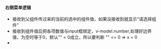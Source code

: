 #### 右侧菜单逻辑
+ 接收到父组件传过来的当前的选中的组件值，如果没接收到就显示“请选择组件”
+ 接收到组件值后把各项数值与input框绑定，v-model.number,处理好边界值，为空时等于0，默认"" < 0成立，所以要判断 "" <= 0 => x = 0
+